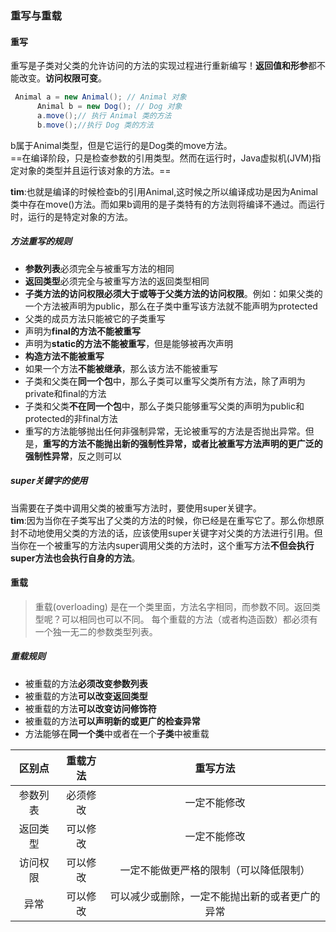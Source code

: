 ### 重写与重载

#### 重写
重写是子类对父类的允许访问的方法的实现过程进行重新编写！**返回值和形参**都不能改变。**访问权限可变**。

```java
 Animal a = new Animal(); // Animal 对象
      Animal b = new Dog(); // Dog 对象
      a.move();// 执行 Animal 类的方法
      b.move();//执行 Dog 类的方法
```
b属于Animal类型，但是它运行的是Dog类的move方法。  
==在编译阶段，只是检查参数的引用类型。然而在运行时，Java虚拟机(JVM)指定对象的类型并且运行该对象的方法。==

**tim**:也就是编译的时候检查b的引用Animal,这时候之所以编译成功是因为Animal类中存在move()方法。而如果b调用的是子类特有的方法则将编译不通过。而运行时，运行的是特定对象的方法。

##### 方法重写的规则
- **参数列表**必须完全与被重写方法的相同
- **返回类型**必须完全与被重写方法的返回类型相同
- **子类方法的访问权限必须大于或等于父类方法的访问权限**。例如：如果父类的一个方法被声明为public，那么在子类中重写该方法就不能声明为protected
- 父类的成员方法只能被它的子类重写
- 声明为**final的方法不能被重写**
- 声明为**static的方法不能被重写**，但是能够被再次声明
- **构造方法不能被重写**
- 如果一个方法**不能被继承**，那么该方法不能被重写
- 子类和父类在**同一个包**中，那么子类可以重写父类所有方法，除了声明为private和final的方法
- 子类和父类**不在同一个包**中，那么子类只能够重写父类的声明为public和protected的非final方法
- 重写的方法能够抛出任何非强制异常，无论被重写的方法是否抛出异常。但是，**重写的方法不能抛出新的强制性异常，或者比被重写方法声明的更广泛的强制性异常**，反之则可以

##### super关键字的使用
当需要在子类中调用父类的被重写方法时，要使用super关键字。  
**tim**:因为当你在子类写出了父类的方法的时候，你已经是在重写它了。那么你想原封不动地使用父类的方法的话，应该使用super关键字对父类的方法进行引用。但当你在一个被重写的方法内super调用父类的方法时，这个重写方法**不但会执行super方法也会执行自身的方法**。

#### 重载
>重载(overloading) 是在一个类里面，方法名字相同，而参数不同。返回类型呢？可以相同也可以不同。
每个重载的方法（或者构造函数）都必须有一个独一无二的参数类型列表。
##### 重载规则
- 被重载的方法**必须改变参数列表**
- 被重载的方法**可以改变返回类型**
- 被重载的方法**可以改变访问修饰符**
- 被重载的方法**可以声明新的或更广的检查异常**
- 方法能够在**同一个类**中或者在一个**子类**中被重载

区别点|重载方法|重写方法
:-:|:-:|:-:
参数列表|必须修改|一定不能修改
返回类型|可以修改|一定不能修改
访问权限|可以修改|一定不能做更严格的限制（可以降低限制）
异常|可以修改|可以减少或删除，一定不能抛出新的或者更广的异常
